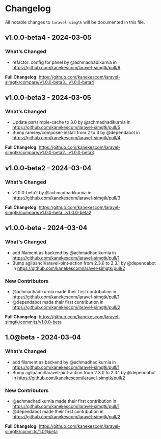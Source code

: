 # Changelog

All notable changes to `laravel-simgtk` will be documented in this file.

## v1.0.0-beta4 - 2024-03-05

### What's Changed

* refactor: config for panel by @achmadhadikurnia in https://github.com/kanekescom/laravel-simgtk/pull/6

**Full Changelog**: https://github.com/kanekescom/laravel-simgtk/compare/v1.0.0-beta3...v1.0.0-beta4

## v1.0.0-beta3 - 2024-03-05

### What's Changed

* Update psr/simple-cache to 3.0 by @achmadhadikurnia in https://github.com/kanekescom/laravel-simgtk/pull/5
* Bump ramsey/composer-install from 2 to 3 by @dependabot in https://github.com/kanekescom/laravel-simgtk/pull/4

**Full Changelog**: https://github.com/kanekescom/laravel-simgtk/compare/v1.0.0-beta2...v1.0.0-beta3

## v1.0.0-beta2 - 2024-03-04

### What's Changed

* v1.0.0-beta2 by @achmadhadikurnia in https://github.com/kanekescom/laravel-simgtk/pull/3

**Full Changelog**: https://github.com/kanekescom/laravel-simgtk/compare/v1.0.0-beta...v1.0.0-beta2

## v1.0.0-beta - 2024-03-04

### What's Changed

* add filament as backend by @achmadhadikurnia in https://github.com/kanekescom/laravel-simgtk/pull/1
* Bump aglipanci/laravel-pint-action from 2.3.0 to 2.3.1 by @dependabot in https://github.com/kanekescom/laravel-simgtk/pull/2

### New Contributors

* @achmadhadikurnia made their first contribution in https://github.com/kanekescom/laravel-simgtk/pull/1
* @dependabot made their first contribution in https://github.com/kanekescom/laravel-simgtk/pull/2

**Full Changelog**: https://github.com/kanekescom/laravel-simgtk/commits/v1.0.0-beta

## 1.0@beta - 2024-03-04

### What's Changed

* add filament as backend by @achmadhadikurnia in https://github.com/kanekescom/laravel-simgtk/pull/1
* Bump aglipanci/laravel-pint-action from 2.3.0 to 2.3.1 by @dependabot in https://github.com/kanekescom/laravel-simgtk/pull/2

### New Contributors

* @achmadhadikurnia made their first contribution in https://github.com/kanekescom/laravel-simgtk/pull/1
* @dependabot made their first contribution in https://github.com/kanekescom/laravel-simgtk/pull/2

**Full Changelog**: https://github.com/kanekescom/laravel-simgtk/commits/1.0@beta
